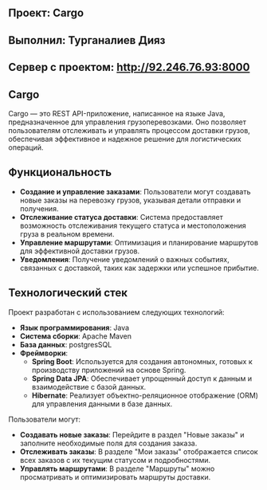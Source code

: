 ## Проект: Cargo
## Выполнил: Турганалиев Дияз
## Сервер с проектом: http://92.246.76.93:8000
## Cargo

Cargo — это REST API-приложение, написанное на языке Java, предназначенное для управления грузоперевозками. 
Оно позволяет пользователям отслеживать и управлять процессом доставки грузов, 
обеспечивая эффективное и надежное решение для логистических операций.

## Функциональность

- **Создание и управление заказами**: Пользователи могут создавать новые заказы на перевозку грузов, указывая детали отправки и получения.
- **Отслеживание статуса доставки**: Система предоставляет возможность отслеживания текущего статуса и местоположения груза в реальном времени.
- **Управление маршрутами**: Оптимизация и планирование маршрутов для эффективной доставки грузов.
- **Уведомления**: Получение уведомлений о важных событиях, связанных с доставкой, таких как задержки или успешное прибытие.

## Технологический стек

Проект разработан с использованием следующих технологий:

- **Язык программирования**: Java
- **Система сборки**: Apache Maven
- **База данных**: postgresSQL
- **Фреймворки**:
  - **Spring Boot**: Используется для создания автономных, готовых к производству приложений на основе Spring.
  - **Spring Data JPA**: Обеспечивает упрощенный доступ к данным и взаимодействие с базой данных.
  - **Hibernate**: Реализует объектно-реляционное отображение (ORM) для управления данными в базе данных.

Пользователи могут:

- **Создавать новые заказы**: Перейдите в раздел "Новые заказы" и заполните необходимые поля для создания заказа.
- **Отслеживать заказы**: В разделе "Мои заказы" отображается список всех заказов с их текущим статусом и подробностями.
- **Управлять маршрутами**: В разделе "Маршруты" можно просматривать и оптимизировать маршруты доставки.
